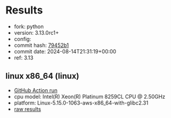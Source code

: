 # Results

- fork: python
- version: 3.13.0rc1+
- config: 
- commit hash: [79452b1](https://github.com/python/cpython/commit/79452b1)
- commit date: 2024-08-14T21:31:19+00:00
- ref: 3.13

## linux x86_64 (linux)

- [GitHub Action run](https://github.com/facebookexperimental/free-threading-benchmarking/actions/runs/10395537562)
- cpu model: Intel(R) Xeon(R) Platinum 8259CL CPU @ 2.50GHz
- platform: Linux-5.15.0-1063-aws-x86_64-with-glibc2.31
- [raw results](bm-20240814-linux-x86_64-python-3.13-3.13.0rc1%2B-79452b1.json)

